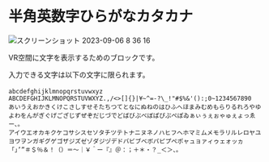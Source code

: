 # 半角英数字ひらがなカタカナ


![スクリーンショット 2023-09-06 8 36 16](https://github.com/levelenter/blockvrock_doc/assets/43167728/2d588145-3acb-4d05-892a-08c07f70d10d)


VR空間に文字を表示するためのブロックです。

入力できる文字は以下の文字に限られます。

```
abcdefghijklmnopqrstuvwxyz 　
ABCDEFGHIJKLMNOPQRSTUVWXYZ.,/<>[]{}|¥~^=-?\_!"#$%&'():;0~1234567890
あいうえおかきくけこさしすせそたちつてとなにぬねのはひふへほまみむめもらりるれろやゆよわをんがぎぐげござじずぜぞだじづでどばびぶべぼぱぴぷぺぽゐぁぃぅぇぉゃゅぇょっゑー、。
アイウエオカキクケコサシスセソタチツテトナニヌネノハヒフヘホマミムメモラリルレロヤユヨワヲンガギグゲゴザジズゼゾダジヅデドバビブベボパピプペポャュョァィゥェォッヵ「」’”＃＄％＆！（）＝〜｜￥＾ー『』＠：；＋＊・？_＜＞、。
```
